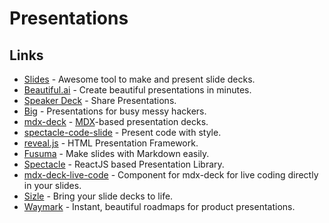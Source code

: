 # Presentations

## Links

- [Slides](https://slides.com/) - Awesome tool to make and present slide decks.
- [Beautiful.ai](https://www.beautiful.ai/) - Create beautiful presentations in minutes.
- [Speaker Deck](https://speakerdeck.com/) - Share Presentations.
- [Big](https://github.com/tmcw/big) - Presentations for busy messy hackers.
- [mdx-deck](https://github.com/jxnblk/mdx-deck#readme) - [MDX](https://github.com/mdx-js/mdx#readme)-based presentation decks.
- [spectacle-code-slide](https://github.com/jamiebuilds/spectacle-code-slide#readme) - Present code with style.
- [reveal.js](https://github.com/hakimel/reveal.js/) - HTML Presentation Framework.
- [Fusuma](https://github.com/hiroppy/fusuma) - Make slides with Markdown easily.
- [Spectacle](https://github.com/FormidableLabs/spectacle) - ReactJS based Presentation Library.
- [mdx-deck-live-code](https://github.com/JReinhold/mdx-deck-live-code) - Component for mdx-deck for live coding directly in your slides.
- [Sizle](https://sizle.io/) - Bring your slide decks to life.
- [Waymark](https://waymark.io/) - Instant, beautiful roadmaps for product presentations.
